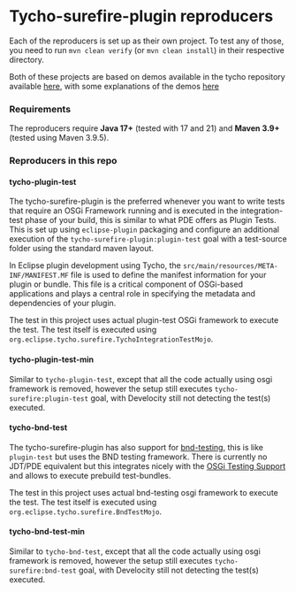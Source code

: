 # Tycho-surefire-plugin reproducers

Each of the reproducers is set up as their own project. To test any of those, you need to run `mvn clean verify` (or `mvn clean install`) in their respective directory.

Both of these projects are based on demos available in the tycho repository available [here](https://github.com/eclipse-tycho/tycho/tree/main/demo/testing/), with some explanations of the demos [here](https://tycho.eclipseprojects.io/doc/master/TestingBundles.html)

### Requirements

The reproducers require **Java 17+** (tested with 17 and 21) and **Maven 3.9+** (tested using Maven 3.9.5). 

### Reproducers in this repo

#### tycho-plugin-test

The tycho-surefire-plugin is the preferred whenever you want to write tests that require an OSGi Framework running and is executed in the integration-test phase of your build, this is similar to what PDE offers as Plugin Tests. This is set up using `eclipse-plugin` packaging and configure an additional execution of the `tycho-surefire-plugin:plugin-test` goal with a test-source folder using the standard maven layout.

In Eclipse plugin development using Tycho, the `src/main/resources/META-INF/MANIFEST.MF` file is used to define the manifest information for your plugin or bundle. This file is a critical component of OSGi-based applications and plays a central role in specifying the metadata and dependencies of your plugin. 

The test in this project uses actual plugin-test OSGi framework to execute the test. The test itself is executed using `org.eclipse.tycho.surefire.TychoIntegrationTestMojo`.

#### tycho-plugin-test-min

Similar to `tycho-plugin-test`, except that all the code actually using osgi framework is removed, however the setup still executes `tycho-surefire:plugin-test` goal, with Develocity still not detecting the test(s) executed.

#### tycho-bnd-test

The tycho-surefire-plugin has also support for [bnd-testing](https://bnd.bndtools.org/chapters/310-testing.html), this is like `plugin-test` but uses the BND testing framework. There is currently no JDT/PDE equivalent but this integrates nicely with the [OSGi Testing Support](https://github.com/osgi/osgi-test) and allows to execute prebuild test-bundles.

The test in this project uses actual bnd-testing osgi framework to execute the test. The test itself is executed using `org.eclipse.tycho.surefire.BndTestMojo`.

#### tycho-bnd-test-min

Similar to `tycho-bnd-test`, except that all the code actually using osgi framework is removed, however the setup still executes `tycho-surefire:bnd-test` goal, with Develocity still not detecting the test(s) executed.

